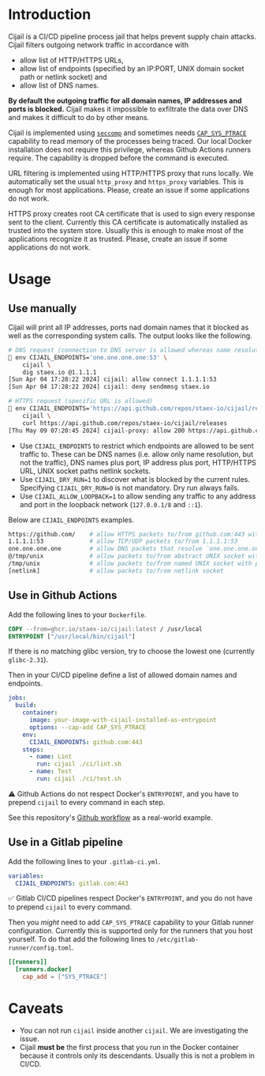 # Introduction

Cijail is a CI/CD pipeline process jail that helps prevent supply chain attacks.
Cijail filters outgoing network traffic in accordance with
- allow list of HTTP/HTTPS URLs,
- allow list of endpoints (specified by an IP:PORT, UNIX domain socket path or netlink socket) and
- allow list of DNS names.

**By default the outgoing traffic for all domain names, IP addresses and ports is blocked.**
Cijail makes it impossible to exfiltrate the data over DNS and makes it difficult to do by other means.

Cijail is implemented using [`seccomp`](https://man7.org/linux/man-pages/man2/seccomp.2.html) and
sometimes needs [`CAP_SYS_PTRACE`](https://man7.org/linux/man-pages/man7/capabilities.7.html) capability to read memory of the processes being traced.
Our local Docker installation does not require this privilege,
whereas Github Actions runners require.
The capability is dropped before the command is executed.

URL filtering is implemented using HTTP/HTTPS proxy that runs locally.
We automatically set the usual `http_proxy` and `https_proxy` variables.
This is enough for most applications.
Please, create an issue if some applications do not work.

HTTPS proxy creates root CA certificate that is used to sign every response sent to the client.
Currently this CA certificate is automatically installed as trusted into the system store.
Usually this is enough to make most of the applications recognize it as trusted.
Please, create an issue if some applications do not work.


# Usage


## Use manually

Cijail will print all IP addresses, ports nad domain names that it blocked
as well as the corresponding system calls.
The output looks like the following.
```bash
# DNS request (connection to DNS server is allowed whereas name resolution is not)
🌊 env CIJAIL_ENDPOINTS='one.one.one.one:53' \
    cijail \
    dig staex.io @1.1.1.1
[Sun Apr 04 17:28:22 2024] cijail: allow connect 1.1.1.1:53
[Sun Apr 04 17:28:22 2024] cijail: deny sendmmsg staex.io

# HTTPS request (specific URL is allowed)
🌊 env CIJAIL_ENDPOINTS='https://api.github.com/repos/staex-io/cijail/releases' \
    cijail \
    curl https://api.github.com/repos/staex-io/cijail/releases
[Thu May 09 07:20:45 2024] cijail-proxy: allow 200 https://api.github.com/repos/staex-io/cijail/releases
```

- Use `CIJAIL_ENDPOINTS` to restrict which endpoints are allowed to be sent traffic to.
  These can be DNS names (i.e. allow only name resolution, but not the traffic),
  DNS names plus port, IP address plus port, HTTP/HTTPS URL, UNIX socket paths netlink sockets.
- Use `CIJAIL_DRY_RUN=1` to discover what is blocked by the current rules.
  Specifying `CIJAIL_DRY_RUN=0` is not mandatory.
  Dry run always fails.
- Use `CIJAIL_ALLOW_LOOPBACK=1` to allow sending any traffic to any address and port
  in the loopback network
  (`127.0.0.1/8` and `::1`).

Below are `CIJAIL_ENDPOINTS` examples.
```bash
https://github.com/    # allow HTTPS packets to/from github.com:443 with a URL starting with "https://github.com/"
1.1.1.1:53             # allow TCP/UDP packets to/from 1.1.1.1:53
one.one.one.one        # allow DNS packets that resolve `one.one.one.one` to IP addresses
@/tmp/unix             # allow packets to/from abstract UNIX socket with path "\0/tmp/unix"
/tmp/unix              # allow packets to/from named UNIX socket with path "/tmp/unix"
[netlink]              # allow packets to/from netlink socket
```


## Use in Github Actions

Add the following lines to your `Dockerfile`.

```dockerfile
COPY --from=ghcr.io/staex-io/cijail:latest / /usr/local
ENTRYPOINT ["/usr/local/bin/cijail"]
```

If there is no matching glibc version, try to choose the lowest one (currently `glibc-2.31`).

Then in your CI/CD pipeline define a list of allowed domain names and endpoints.

```yaml
jobs:
  build:
    container:
      image: your-image-with-cijail-installed-as-entrypoint
      options: --cap-add CAP_SYS_PTRACE
    env:
      CIJAIL_ENDPOINTS: github.com:443
    steps:
      - name: Lint
        run: cijail ./ci/lint.sh
      - name: Test
        run: cijail ./ci/test.sh
```

⚠️ Github Actions do not respect Docker's `ENTRYPOINT`,
and you have to prepend `cijail` to every command in each step.

See this repository's [Github workflow](.github/workflows/ci.yml) as a real-world example.


## Use in a Gitlab pipeline

Add the following lines to your `.gitlab-ci.yml`.

```yaml
variables:
  CIJAIL_ENDPOINTS: gitlab.com:443
```

✅ Gitlab CI/CD pipelines respect Docker's `ENTRYPOINT`,
and you do not have to prepend `cijail` to every command.

Then you *might* need to add `CAP_SYS_PTRACE` capability to your Gitlab runner configuration.
Currently this is supported only for the runners that you host yourself.
To do that add the following lines to `/etc/gitlab-runner/config.toml`.

```toml
[[runners]]
  [runners.docker]
    cap_add = ["SYS_PTRACE"]
```


# Caveats

- You can not run `cijail` inside another `cijail`. We are investigating the issue.
- Cijail **must be** the first process that you run in the Docker container
  because it controls only its descendants.
  Usually this is not a problem in CI/CD.
